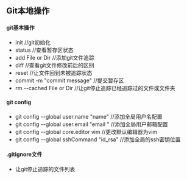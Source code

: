 ## Git本地操作

#### git基本操作
- init //git初始化
- status //查看暂存区状态
- add File or Dir //添加git文件追踪
- diff //查看git文件修改前后的区别
- reset //让文件回到未被追踪状态
- commit -m "commit message" //提交暂存区
- rm --cached File or Dir //让git停止追踪已经追踪过的文件或文件夹

#### git config
- git config --global user.name "name" //添加全局用户名配置
- git config --global user.email "email " //添加全局用户邮箱配置
- git config --global core.editor vim //更改默认编辑器为vim
- git config --global sshCommand "id_rsa" //添加全局的ssh密钥位置

#### .gitignore文件
- 让git停止追踪的文件列表
